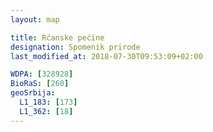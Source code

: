 ```yaml
---
layout: map

title: Rćanske pećine
designation: Spomenik prirode
last_modified_at: 2018-07-30T09:53:09+02:00

WDPA: [328928]
BioRaS: [260]
geoSrbija:
  L1_183: [173]
  L1_362: [18]
---
```

